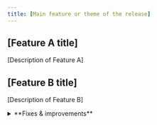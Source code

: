 ```yaml
---
title: [Main feature or theme of the release]
---
```


## [Feature A title]

[Description of Feature A]

## [Feature B title]

[Description of Feature B]

<details>

<summary>**Fixes & improvements**</summary>

- **Neon Console**
  - [Improvement 1]
  - [Improvement 2]

- **Neon API**

  [API improvements]

- **Neon CLI**

  [CLI improvements]

- **Neon Launchpad**

  Introduced database seeding functionality in Neon Launchpad, allowing developers to automatically populate databases with SQL scripts during initialization. This feature streamlines the development workflow by enabling instant database setup with sample data. The seeding capability is also available through the Vite plugin integration, making it accessible in TanStack Router applications and other Vite-based projects (PR pending).

  For more details, see:
  - [Vite Plugin Changelog](https://github.com/neondatabase/neondb-cli/blob/main/packages/vite-plugin-postgres/CHANGELOG.md)
  - [Neondb CLI Changelog](https://github.com/neondatabase/neondb-cli/blob/main/packages/neondb/CHANGELOG.md)
  - [TanStack Integration PR](https://github.com/TanStack/create-tsrouter-app/pull/124)

- **Drizzle Studio update**

  - Drizzle Studio, which powers the **Tables** page in the Neon Console, has been updated to a new version. For details about the latest updates, see the [Neon Drizzle Studio Changelog](https://github.com/neondatabase/neon-drizzle-studio-changelog/blob/main/CHANGELOG.md).

</details>
